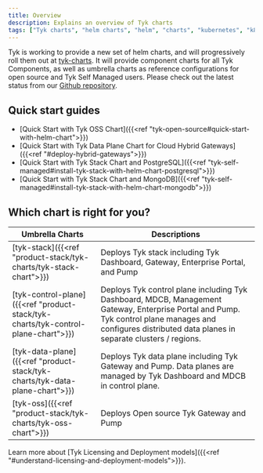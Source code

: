 ```yaml
---
title: Overview
description: Explains an overview of Tyk charts
tags: ["Tyk charts", "helm charts", "helm", "charts", "kubernetes", "k8s"]
---
```


Tyk is working to provide a new set of helm charts, and will progressively roll them out at [tyk-charts](https://github.com/TykTechnologies/tyk-charts). It will provide component charts for all Tyk Components, as well as umbrella charts as reference configurations for open source and Tyk Self Managed users. Please check out the latest status from our [Github repository](https://github.com/TykTechnologies/tyk-charts).

## Quick start guides
- [Quick Start with Tyk OSS Chart]({{<ref "tyk-open-source#quick-start-with-helm-chart">}})
- [Quick Start with Tyk Data Plane Chart for Cloud Hybrid Gateways]({{<ref "#deploy-hybrid-gateways">}})
- [Quick Start with Tyk Stack Chart and PostgreSQL]({{<ref "tyk-self-managed#install-tyk-stack-with-helm-chart-postgresql">}})
- [Quick Start with Tyk Stack Chart and MongoDB]({{<ref "tyk-self-managed#install-tyk-stack-with-helm-chart-mongodb">}})

## Which chart is right for you?

| Umbrella Charts | Descriptions |
|-----------------|-------------|
| [tyk-stack]({{<ref "product-stack/tyk-charts/tyk-stack-chart">}})                 | Deploys Tyk stack including Tyk Dashboard, Gateway, Enterprise Portal, and Pump |
| [tyk-control-plane]({{<ref "product-stack/tyk-charts/tyk-control-plane-chart">}}) | Deploys Tyk control plane including Tyk Dashboard, MDCB, Management Gateway, Enterprise Portal and Pump. Tyk control plane manages and configures distributed data planes in separate clusters / regions. |
| [tyk-data-plane]({{<ref "product-stack/tyk-charts/tyk-data-plane-chart">}})        | Deploys Tyk data plane including Tyk Gateway and Pump. Data planes are managed by Tyk Dashboard and MDCB in control plane. |
| [tyk-oss]({{<ref "product-stack/tyk-charts/tyk-oss-chart">}})                      | Deploys Open source Tyk Gateway and Pump |

Learn more about [Tyk Licensing and Deployment models]({{<ref "#understand-licensing-and-deployment-models">}}).
